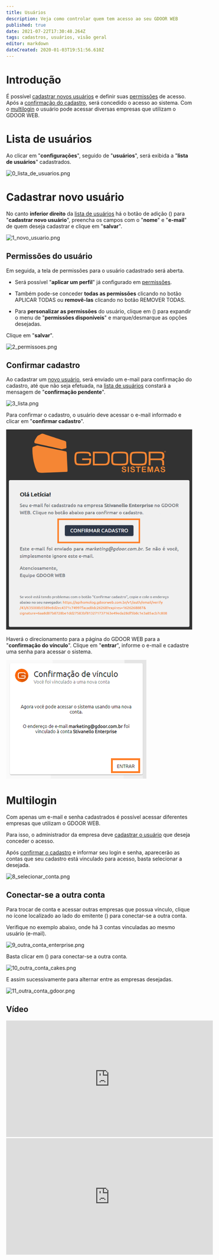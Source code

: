 ```yaml
---
title: Usuários
description: Veja como controlar quem tem acesso ao seu GDOOR WEB
published: true
date: 2021-07-22T17:30:48.264Z
tags: cadastros, usuários, visão geral
editor: markdown
dateCreated: 2020-01-03T19:51:56.610Z
---
```


# Introdução

É possível [cadastrar novos usuários](/configuracoes/usuarios#cadastrar-novo-usuário) e definir suas [permissões](/configuracoes/usuarios#permissões-do-usuário) de acesso. Após a [confirmação do cadastro](/configuracoes/usuarios#confirmar-cadastro), será concedido o acesso ao sistema.
Com o [multilogin](/configuracoes/usuarios#multilogin) o usuário pode acessar diversas empresas que utilizam o GDOOR WEB.

# Lista de usuários

Ao clicar em "**configurações**", seguido de "**usuários**", será exibida a "**lista de usuários**" cadastrados.

![0_lista_de_usuarios.png](/config/usuários/0_lista_de_usuarios.png)

# Cadastrar novo usuário

No canto **inferior direito** da [lista de usuários](/configuracoes/usuarios#lista-de-usuários) há o botão de adição (<em class="mdi mdi-plus"></em>) para "**cadastrar novo usuário**", preencha os campos com o "**nome**" e "**e-mail**" de quem deseja cadastrar e clique em "**salvar**".

![1_novo_usuario.png](/config/usuários/1_novo_usuario.png)

## Permissões do usuário

Em seguida, a tela de permissões para o usuário cadastrado será aberta.

- Será possível "**aplicar um perfil**" já configurado em [permissões](/configuracoes/permissoes).

- Também pode-se conceder **todas as permissões** clicando no botão <span class="mat-button mdi "> APLICAR TODAS</span> ou  **removê-las** clicando no botão <span class="mat-button mdi "> REMOVER TODAS</span>.

- Para **personalizar as permissões** do usuário, clique em (<em class="mdi mdi-chevron-down"></em>) para expandir o menu de "**permissões disponíveis**" e marque/desmarque as opções desejadas.

Clique em "**salvar**".

![2_permissoes.png](/config/usuários/2_permissoes.png)

## Confirmar cadastro	

Ao cadastrar um [novo usuário](/configuracoes/usuarios#cadastrar-novo-usuário), será enviado um e-mail para confirmação do cadastro, até que não seja efetuada, na [lista de usuários](/configuracoes/usuarios#lista-de-usuários) constará a mensagem de "**confirmação pendente**".

![3_lista.png](/config/usuários/3_lista.png)

Para confirmar o cadastro, o usuário deve acessar o e-mail informado e clicar em "**confirmar cadastro**".

![4_email_confirmação.png](/config/usuários/4_email_confirmação.png)

Haverá o direcionamento para a página do GDOOR WEB para a "**confirmação do vínculo**".
Clique em "**entrar**", informe o e-mail e cadastre uma senha para acessar o sistema.

![5_confirmação.png](/config/usuários/5_confirmação.png)

# Multilogin

Com apenas um e-mail e senha cadastrados é possível acessar diferentes empresas que utilizam o GDOOR WEB.

Para isso, o administrador da empresa deve [cadastrar o usuário](/configuracoes/usuarios#cadastrar-novo-usuário) que deseja conceder o acesso.

Após [confirmar o cadastro](/configuracoes/usuarios#confirmar-cadastro) e informar seu login e senha, aparecerão as contas que seu cadastro está vinculado para acesso, basta selecionar a desejada.

![8_selecionar_conta.png](/config/usuários/8_selecionar_conta.png)

## Conectar-se a outra conta

Para trocar de conta e acessar outras empresas que possua vínculo, clique no ícone localizado ao lado do emitente (<em class="mdi mdi-home-import-outline"></em>) para conectar-se a outra conta.

Verifique no exemplo abaixo, onde há 3 contas vinculadas ao mesmo usuário (e-mail).

![9_outra_conta_enterprise.png](/config/usuários/9_outra_conta_enterprise.png)

Basta clicar em (<em class="mdi mdi-home-import-outline"></em>) para conectar-se a outra conta.

![10_outra_conta_cakes.png](/config/usuários/10_outra_conta_cakes.png)

E assim sucessivamente para alternar entre as empresas desejadas.

![11_outra_conta_gdoor.png](/config/usuários/11_outra_conta_gdoor.png)

## Vídeo

<div class=text-center>
<iframe width="560" height="315" src="https://youtu.be/2Vzhu-ogFxc" frameborder="0" allow="accelerometer; autoplay; encrypted-media; gyroscope; picture-in-picture" allowfullscreen></iframe>
</div>

<div class=text-center>
<iframe width="560" height="315" src="https://https://youtu.be/2Vzhu-ogFxc" frameborder="0" allow="accelerometer; autoplay; encrypted-media; gyroscope; picture-in-picture" allowfullscreen></iframe>
</div>

